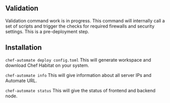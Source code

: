 ## Validation

Validation command work is in progress. This command will internally call a set of scripts and trigger the checks for required firewalls and security settings. This is a pre-deployment step.

## Installation

`chef-automate deploy config.toml`
This will generate workspace and download Chef Habitat on your system.

`chef-automate info`
This will give information about all server IPs and Automate URL.

`chef-automate status`
This will give the status of frontend and backend node.
